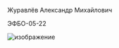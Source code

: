 Журавлёв Александр Михайлович

ЭФБО-05-22

![изображение](https://github.com/user-attachments/assets/bdf2430a-1c2f-42f3-846a-ad9510f38aa8)

